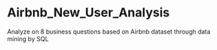 # Airbnb_New_User_Analysis
Analyze on 8 business questions based on Airbnb dataset through data mining by SQL
